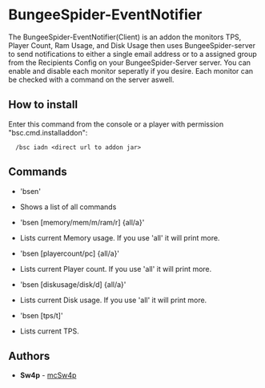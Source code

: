 # BungeeSpider-EventNotifier
The BungeeSpider-EventNotifier(Client) is an addon the monitors TPS, Player Count, Ram Usage, and Disk Usage then uses BungeeSpider-server to send notifications to 
either a single email address or to a assigned group from the Recipients Config on your BungeeSpider-Server server. You can enable and disable each monitor seperatly 
if you desire. Each monitor can be checked with a command on the server aswell. 
 
## How to install
Enter this command from the console or a player with permission "bsc.cmd.installaddon":  
```
  /bsc iadn <direct url to addon jar>
```
## Commands
* 'bsen'
 * Shows a list of all commands
 
* 'bsen [memory/mem/m/ram/r] {all/a}'
 * Lists current Memory usage. If you use 'all' it will print more.
 
* 'bsen [playercount/pc] {all/a}'
 * Lists current Player count. If you use 'all' it will print more.
 
* 'bsen [diskusage/disk/d] {all/a}'
 * Lists current Disk usage. If you use 'all' it will print more.
 
* 'bsen [tps/t]'
 * Lists current TPS.
 
## Authors
* **Sw4p** - [mcSw4p](https://github.com/mcSw4p)
